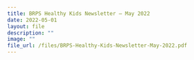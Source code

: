 ```yaml
---
title: BRPS Healthy Kids Newsletter – May 2022
date: 2022-05-01
layout: file
description: ""
image: ""
file_url: /files/BRPS-Healthy-Kids-Newsletter-May-2022.pdf
---
```

